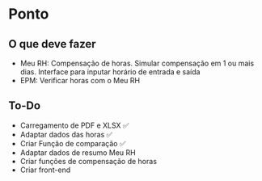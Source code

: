 # Ponto

## O que deve fazer
- Meu RH: Compensação de horas. Simular compensação em 1 ou mais dias. Interface para inputar horário de entrada e saída
- EPM: Verificar horas com o Meu RH

## To-Do
- Carregamento de PDF e XLSX ✅
- Adaptar dados das horas ✅
- Criar Função de comparação ✅
- Adaptar dados de resumo Meu RH
- Criar funções de compensação de horas
- Criar front-end